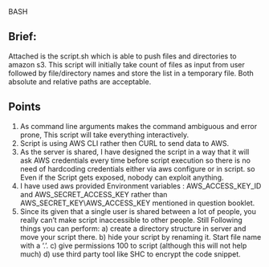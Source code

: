 BASH

Brief:
----------------
Attached is the script.sh which is able to push files and directories to amazon s3.
This script will initially take count of files as input from user followed by file/directory names and store the list in a temporary file.  Both absolute and relative paths are acceptable. 



Points
------------
1.	As command line arguments makes the command ambiguous and error prone, This script will take everything interactively.
2.	Script is using AWS CLI rather then CURL to send data to AWS. 
3.	As the server is shared, I have designed the script in a way that it will ask AWS credentials every time before script execution so there is no need of hardcoding credentials either via aws configure or in script.
so Even if the Script gets exposed, nobody can exploit anything. 
4.	I have used aws provided Environment variables : AWS_ACCESS_KEY_ID and AWS_SECRET_ACCESS_KEY rather than AWS_SECRET_KEY\AWS_ACCESS_KEY mentioned in question booklet.
5.	Since its given that a single user is shared between a lot of people, you really can’t make script inaccessible to other people. Still Following things you can perform:
    a) create a directory structure in server and move your script there.
    b) hide your script by renaming it. Start file name with a ‘.’.
    c) give permissions 100 to script (although this will not help much)
    d) use third party tool like SHC to encrypt the code snippet.



